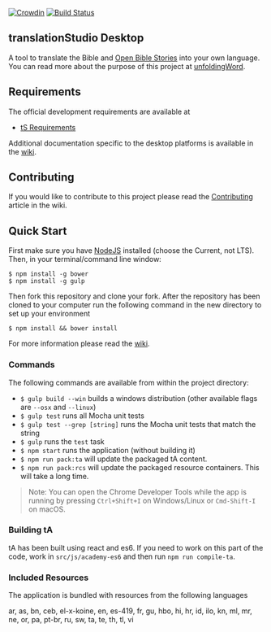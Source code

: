 [![Crowdin](https://d322cqt584bo4o.cloudfront.net/translation-studio/localized.png)](https://crowdin.com/project/translation-studio)
[![Build Status](https://travis-ci.org/unfoldingWord-dev/ts-desktop.svg?branch=develop)](https://travis-ci.org/unfoldingWord-dev/ts-desktop)

translationStudio Desktop
--

A tool to translate the Bible and [Open Bible Stories](http://distantshores.org/openbiblestories) into your own language. You can read more about the purpose of this project at [unfoldingWord](https://unfoldingword.org/apps/#tS).

## Requirements
The official development requirements are available at
* [tS Requirements](https://github.com/unfoldingWord-dev/ts-requirements)

Additional documentation specific to the desktop platforms is available in the [wiki](https://github.com/unfoldingWord-dev/ts-desktop/wiki).

## Contributing
If you would like to contribute to this project please read the [Contributing](https://github.com/unfoldingWord-dev/ts-desktop/wiki/Contributing) article in the wiki.

## Quick Start
First make sure you have [NodeJS](https://nodejs.org/) installed (choose the Current, not LTS). Then, in your terminal/command line window:

	$ npm install -g bower
	$ npm install -g gulp

Then fork this repository and clone your fork.
After the repository has been cloned to your computer run the following command in the new directory to set up your environment

    $ npm install && bower install

For more information please read the [wiki](https://github.com/unfoldingWord-dev/ts-desktop/wiki).

### Commands
The following commands are available from within the project directory:

* `$ gulp build --win` builds a windows distribution (other available flags are `--osx` and `--linux`)
* `$ gulp test` runs all Mocha unit tests
* `$ gulp test --grep [string]` runs the Mocha unit tests that match the string
* `$ gulp` runs the `test` task
* `$ npm start` runs the application (without building it)
* `$ npm run pack:ta` will update the packaged tA content.
* `$ npm run pack:rcs` will update the packaged resource containers. This will take a long time.

> Note: You can open the Chrome Developer Tools while the app is running by pressing `Ctrl+Shift+I` on Windows/Linux or `Cmd-Shift-I` on macOS.

### Building tA
tA has been built using react and es6. If you need to work on this part of the code, work in `src/js/academy-es6` and then run `npm run compile-ta`.

### Included Resources
The application is bundled with resources from the following languages

ar, as, bn, ceb, el-x-koine, en, es-419, fr, gu, hbo, hi, hr, id, ilo, kn, ml, mr, ne, or, pa, pt-br, ru, sw, ta, te, th, tl, vi
